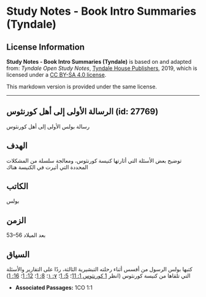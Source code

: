 # Study Notes - Book Intro Summaries (Tyndale)

## License Information

**Study Notes - Book Intro Summaries (Tyndale)** is based on and adapted from: _Tyndale Open Study Notes_, [Tyndale House Publishers](https://tyndaleopenresources.com/), 2019, which is licensed under a [CC BY-SA 4.0 license](https://creativecommons.org/licenses/by-sa/4.0/legalcode.en).

This markdown version is provided under the same license.



--------------------------------

## الرسالة الأولى إلى أهل كورنثوس (id: 27769)

رسالة بولس الأولى إلى أهل كورنثوس

الهدف
-----

توضيح بعض الأسئلة التي أثارتها كنيسة كورنثوس، ومعالجة سلسلة من المشكلات المحددة التي أثيرت في الكنيسة هناك

الكاتب
------

بولس

الزمن
-----

53–56 بعد الميلاد

السياق
------

كتبها بولس الرسول من أفسس أثناء رحلته التبشيرية الثالثة، ردًا على التقارير والأسئلة التي تلقاها من كنيسة كورنثوس (انظر [1 كورنثوس 1: 11](https://ref.ly/1Cor1:11)؛ [5: 1](https://ref.ly/1Cor5:1)؛ [۷: ۱](https://ref.ly/1Cor7:1)؛ [8: 1](https://ref.ly/1Cor8:1)؛ [12: 1](https://ref.ly/1Cor12:1)؛ [16: 1](https://ref.ly/1Cor16:1))

* **Associated Passages:** 1CO 1:1

